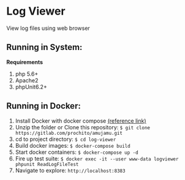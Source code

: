 Log Viewer
==========
View log files using web browser

Running in System:
------------------
**Requirements**
1. php 5.6+
1. Apache2
1. phpUnit6.2+

Running in Docker:
-----------------
1. Install Docker with docker compose [(reference link)](https://docs.docker.com/engine/installation/linux/ubuntulinux/)
1. Unzip the folder or Clone this repository: `$ git clone https://gitlab.com/prochito/amujamu.git`
1. cd to project directory: `$ cd log-viewer`
1. Build docker images: `$ docker-compose build`
1. Start docker containers: `$ docker-compose up -d`
1. Fire up test suite: `$ docker exec -it --user www-data logviewer phpunit ReadLogFileTest`
1. Navigate to explore: `http://localhost:8383`
